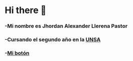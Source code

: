 <h1>Hi there 👋</h1>
<h3>-Mi nombre es Jhordan Alexander Llerena Pastor </h3>
<h3>-Cursando el segundo año en la <a href="[http://laweb.com](https://www.unsa.edu.pe)">UNSA</a> </h3>
<h3>-<a href="http://laweb.com">Mi botón</a> </h3>
